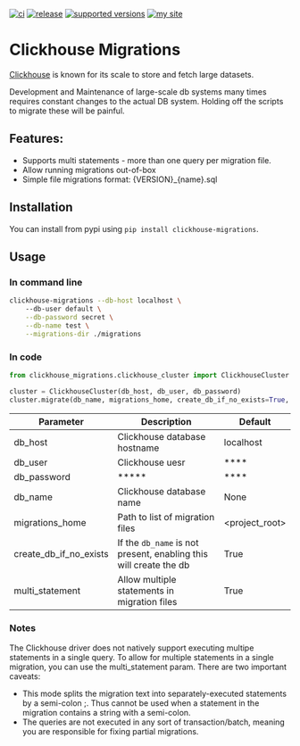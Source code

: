 [![ci](https://github.com/zifter/clickhouse-migrations/actions/workflows/ci.yaml/badge.svg)](https://github.com/zifter/clickhouse-migrations/actions/workflows/ci.yaml)
[![release](https://img.shields.io/github/release/zifter/clickhouse-migrations.svg)](https://github.com/zifter/clickhouse-migrations/releases)
[![supported versions](https://img.shields.io/pypi/pyversions/clickhouse-migrations.svg)](https://pypi.org/project/clickhouse-migrations/)
[![my site](https://img.shields.io/badge/site-my%20blog-yellow.svg)](https://zifter.github.io/)

# Clickhouse Migrations

[Clickhouse](https://clickhouse.tech/) is known for its scale to store and fetch large datasets.

Development and Maintenance of large-scale db systems many times requires constant changes to the actual DB system.
Holding off the scripts to migrate these will be painful.

## Features:
* Supports multi statements - more than one query per migration file. 
* Allow running migrations out-of-box 
* Simple file migrations format: {VERSION}_{name}.sql

## Installation

You can install from pypi using `pip install clickhouse-migrations`.

## Usage

### In command line
```bash
clickhouse-migrations --db-host localhost \ 
    --db-user default \
    --db-password secret \
    --db-name test \
    --migrations-dir ./migrations
```

### In code
```python
from clickhouse_migrations.clickhouse_cluster import ClickhouseCluster

cluster = ClickhouseCluster(db_host, db_user, db_password)
cluster.migrate(db_name, migrations_home, create_db_if_no_exists=True, multi_statement=True)
```

Parameter | Description | Default
-------|-------------|---------
db_host | Clickhouse database hostname | localhost
db_user | Clickhouse uesr | ****
db_password | ***** | ****
db_name| Clickhouse database name | None
migrations_home | Path to list of migration files | <project_root>
create_db_if_no_exists | If the `db_name` is not present, enabling this will create the db | True
multi_statement | Allow multiple statements in migration files | True

### Notes
The Clickhouse driver does not natively support executing multipe statements in a single query. 
To allow for multiple statements in a single migration, you can use the multi_statement param. 
There are two important caveats:
* This mode splits the migration text into separately-executed statements by a semi-colon ;. Thus cannot be used when a statement in the migration contains a string with a semi-colon.
* The queries are not executed in any sort of transaction/batch, meaning you are responsible for fixing partial migrations.

